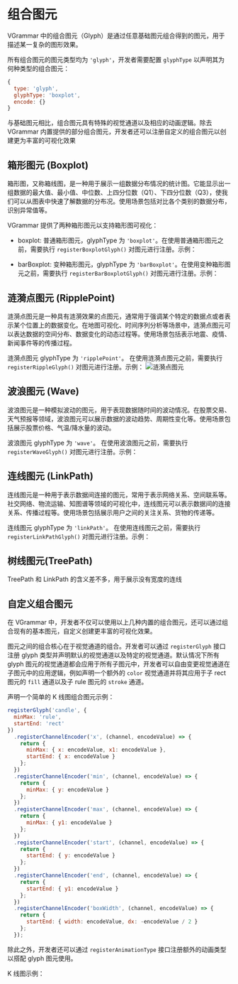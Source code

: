# 组合图元

VGrammar 中的组合图元（Glyph）是通过任意基础图元组合得到的图元，用于描述某一复杂的图形效果。

所有组合图元的图元类型均为 `'glyph'`，开发者需要配置 `glyphType` 以声明其为何种类型的组合图元：

```js
{
  type: 'glyph',
  glyphType: 'boxplot',
  encode: {}
}
```

与基础图元相比，组合图元具有特殊的视觉通道以及相应的动画逻辑。除去 VGrammar 内置提供的部分组合图元，开发者还可以注册自定义的组合图元以创建更为丰富的可视化效果

## 箱形图元 (Boxplot)

箱形图，又称箱线图，是一种用于展示一组数据分布情况的统计图。它能显示出一组数据的最大值、最小值、中位数、上四分位数（Q1）、下四分位数（Q3），使我们可以从图表中快速了解数据的分布况。使用场景包括对比各个类别的数据分布，识别异常值等。

VGrammar 提供了两种箱形图元以支持箱形图可视化：

- boxplot: 普通箱形图元，glyphType 为 `'boxplot'`。在使用普通箱形图元之前，需要执行 `registerBoxplotGlyph()` 对图元进行注册。示例：

<div class="examples-ref-container" id="examples-ref-boxplot" data-path="glyph-mark/boxplot">
</div>

- barBoxplot: 变种箱形图元，glyphType 为 `'barBoxplot'`。在使用变种箱形图元之前，需要执行 `registerBarBoxplotGlyph()` 对图元进行注册。示例：

<div class="examples-ref-container" id="examples-ref-bar-boxplot" data-path="glyph-mark/bar-boxplot">
</div>

## 涟漪点图元 (RipplePoint)

涟漪点图元是一种具有涟漪效果的点图元，通常用于强调某个特定的数据点或者表示某个位置上的数据变化。在地图可视化、时间序列分析等场景中，涟漪点图元可以表达数据的空间分布、数据变化的动态过程等。使用场景包括表示地震、疫情、新闻事件等的传播过程。

涟漪点图元 glyphType 为 `'ripplePoint'`。
在使用涟漪点图元之前，需要执行 `registerRippleGlyph()` 对图元进行注册。示例：
![涟漪点图元](TODO)

<div class="examples-ref-container" id="examples-ref-ripple" data-path="glyph-mark/ripple">
</div>

## 波浪图元 (Wave)

波浪图元是一种模拟波动的图元，用于表现数据随时间的波动情况。在股票交易、天气预报等领域，波浪图元可以展示数据的波动趋势、周期性变化等。使用场景包括展示股票价格、气温/降水量的波动。

波浪图元 glyphType 为 `'wave'`。
在使用波浪图元之前，需要执行 `registerWaveGlyph()` 对图元进行注册。示例：

<div class="examples-ref-container" id="examples-ref-wave" data-path="glyph-mark/wave">
</div>

## 连线图元 (LinkPath)

连线图元是一种用于表示数据间连接的图元，常用于表示网络关系、空间联系等。社交网络、物流运输、知图谱等领域的可视化中，连线图元可以表示数据间的连接关系、传播过程等。使用场景包括展示用户之间的关注关系、货物的传递等。

连线图元 glyphType 为 `'linkPath'`。
在使用连线图元之前，需要执行 `registerLinkPathGlyph()` 对图元进行注册。示例：

<div class="examples-ref-container" id="examples-ref-link-path" data-path="glyph-mark/link-path">
</div>

## 树线图元(TreePath)

TreePath 和 LinkPath 的含义差不多，用于展示没有宽度的连线

<div class="examples-ref-container" id="examples-ref-tree-path" data-path="hierarchy/tree">
</div>

## 自定义组合图元

在 VGrammar 中，开发者不仅可以使用以上几种内置的组合图元，还可以通过组合现有的基本图元，自定义创建更丰富的可视化效果。

图元之间的组合核心在于视觉通道的组合。开发者可以通过 `registerGlyph` 接口注册 glyph 类型并声明默认的视觉通道以及特定的视觉通道。默认情况下所有 glyph 图元的视觉通道都会应用于所有子图元中，开发者可以自由变更视觉通道在子图元中的应用逻辑，例如声明一个额外的 `color` 视觉通道并将其应用于子 rect 图元的 `fill` 通道以及子 rule 图元的 `stroke` 通道。

声明一个简单的 K 线图组合图元示例：

```js
registerGlyph('candle', {
  minMax: 'rule',
  startEnd: 'rect'
})
  .registerChannelEncoder('x', (channel, encodeValue) => {
    return {
      minMax: { x: encodeValue, x1: encodeValue },
      startEnd: { x: encodeValue }
    };
  })
  .registerChannelEncoder('min', (channel, encodeValue) => {
    return {
      minMax: { y: encodeValue }
    };
  })
  .registerChannelEncoder('max', (channel, encodeValue) => {
    return {
      minMax: { y1: encodeValue }
    };
  })
  .registerChannelEncoder('start', (channel, encodeValue) => {
    return {
      startEnd: { y: encodeValue }
    };
  })
  .registerChannelEncoder('end', (channel, encodeValue) => {
    return {
      startEnd: { y1: encodeValue }
    };
  })
  .registerChannelEncoder('boxWidth', (channel, encodeValue) => {
    return {
      startEnd: { width: encodeValue, dx: -encodeValue / 2 }
    };
  });
```

除此之外，开发者还可以通过 `registerAnimationType` 接口注册额外的动画类型以搭配 glyph 图元使用。

K 线图示例：

<div class="examples-ref-container" id="examples-ref-candle" data-path="glyph-mark/candle">
</div>
